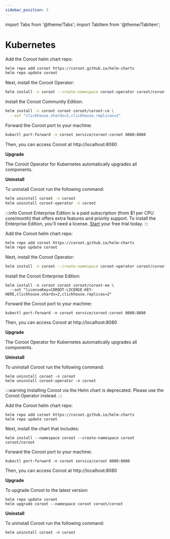 ```yaml
---
sidebar_position: 3
---
```


import Tabs from '@theme/Tabs';
import TabItem from '@theme/TabItem';

# Kubernetes

<Tabs queryString="edition">
  <TabItem value="ce" label="Community Edition (operator)" default>

Add the Coroot helm chart repo:

```bash
helm repo add coroot https://coroot.github.io/helm-charts
helm repo update coroot
```

Next, install the Coroot Operator:

```bash
helm install -n coroot --create-namespace coroot-operator coroot/coroot-operator
```

Install the Coroot Community Edition:

```bash
helm install -n coroot coroot coroot/coroot-ce \
  --set "clickhouse.shards=2,clickhouse.replicas=2"
```

Forward the Coroot port to your machine:

```bash
kubectl port-forward -n coroot service/coroot-coroot 8080:8080
```

Then, you can access Coroot at http://localhost:8080

**Upgrade**

The Coroot Operator for Kubernetes automatically upgrades all components.

**Uninstall**

To uninstall Coroot run the following command:

```bash
helm uninstall coroot -n coroot
helm uninstall coroot-operator -n coroot
```
  </TabItem>

  <TabItem value="ee" label="Enterprise Edition (operator)">

:::info
Coroot Enterprise Edition is a paid subscription (from $1 per CPU core/month) that offers extra features and priority support.
To install the Enterprise Edition, you'll need a license. [Start](https://coroot.com/account) your free trial today.
:::

Add the Coroot helm chart repo:

```bash
helm repo add coroot https://coroot.github.io/helm-charts
helm repo update coroot
```

Next, install the Coroot Operator:

```bash
helm install -n coroot --create-namespace coroot-operator coroot/coroot-operator
```

Install the Coroot Enterprise Edition:

```
helm install -n coroot coroot coroot/coroot-ee \
  --set "licenseKey=COROOT-LICENSE-KEY-HERE,clickhouse.shards=2,clickhouse.replicas=2"
```

Forward the Coroot port to your machine:

```
kubectl port-forward -n coroot service/coroot-coroot 8080:8080
```

Then, you can access Coroot at http://localhost:8080

**Upgrade**

The Coroot Operator for Kubernetes automatically upgrades all components.

**Uninstall**

To uninstall Coroot run the following command:

```
helm uninstall coroot -n coroot
helm uninstall coroot-operator -n coroot
```
  </TabItem>

<TabItem value="ce-helm" label="Community Edition (Helm, deprecated)">

:::warning
Installing Coroot via the Helm chart is deprecated. Please use the Coroot Operator instead.
:::

Add the Coroot helm chart repo:

```
helm repo add coroot https://coroot.github.io/helm-charts
helm repo update coroot
```

Next, install the chart that includes:

```
helm install --namespace coroot --create-namespace coroot coroot/coroot
```

Forward the Coroot port to your machine:

```
kubectl port-forward -n coroot service/coroot 8080:8080
```

Then, you can access Coroot at http://localhost:8080

**Upgrade**

To upgrade Coroot to the latest version:

```
helm repo update coroot
helm upgrade coroot --namespace coroot coroot/coroot
```

**Uninstall**

To uninstall Coroot run the following command:

```
helm uninstall coroot -n coroot
```
  </TabItem>



</Tabs>
